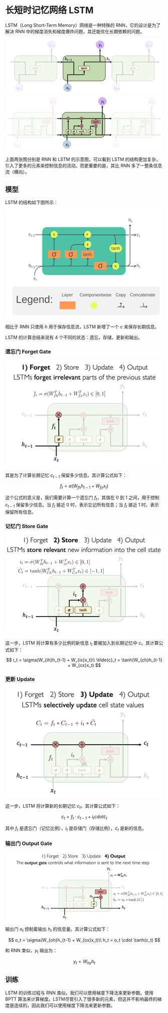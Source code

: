 # 长短时记忆网络 LSTM

LSTM（Long Short-Term Memory）网络是一种特殊的 RNN，它的设计是为了解决 RNN 中的梯度消失和梯度爆炸问题，其还能优化长期依赖的问题。


![RNN](./img/LSTM-cmp.png)
![LSTM](./img/LSTM-cmp-LSTM.png)

上面两张图分别是 RNN 和 LSTM 的示意图，可以看到 LSTM 的结构更加复杂，引入了更多的元素来控制信息的流动。而更重要的是，其比 RNN 多了一整条信息流（横向）。

## 模型

LSTM 的结构如下图所示：

![](./img/LSTM.png)

相比于 RNN 只使用 $h$ 用于保存信息流，LSTM 新增了一个 $c$ 来保存长期信息。

LSTM 的计算总结来说有 4 个不同的状态：遗忘，存储，更新和输出。

### 遗忘门 Forget Gate

![](./img/LSTM-f.png)

其是为了计算长期记忆 $c_{t-1}$ 保留多少信息。其计算公式如下：

$$
f_t = \sigma(W_{fh}h_{t-1} + W_{fx}x_t)
$$

这个公式的意义是，我们需要计算一个遗忘门 $f_t$，其值在 0 到 1 之间，用于控制 $c_{t-1}$ 保留多少信息。当 $f_t$ 接近 0 时，表示忘记所有信息；当 $f_t$ 接近 1 时，表示保留所有信息。


### 记忆门 Store Gate

![](./img/LSTM-s.png)

这一步，LSTM 将计算有多少比例的新信息 $i_t$ 要被加入到长期记忆中 $c$。其计算公式如下：

$$
i_t = \sigma(W_{ih}h_{t-1} + W_{ix}x_t)\\
\tilde{c}_t = \tanh(W_{ch}h_{t-1} + W_{cx}x_t)
$$

### 更新 Update

![](./img/LSTM-u.png)

这一步，LSTM 将计算新的长期记忆 $c_t$。其计算公式如下：

$$
c_t = f_t \cdot c_{t-1} + i_t cdot \tilde{c}_t
$$

其中 $f_t$ 是遗忘门（记忆比例），$i_t$ 是存储门（存储比例），$\tilde{c}_t$ 是新的信息。

### 输出门 Output Gate

![](./img/LSTM-o.png)

输出门 $o_t$ 控制着输出 $h_t$ 的信息量。其计算公式如下：

$$
o_t = \sigma(W_{oh}h_{t-1} + W_{ox}x_t)\\
h_t = o_t \cdot \tanh(c_t)
$$

和 RNN 类似，$y_t$ 输出为：

$$
y_t = W_{hy}h_t
$$

## 训练

LSTM 的训练过程与 RNN 类似，我们可以使用梯度下降法来更新参数。使用 BPTT 算法来计算梯度。LSTM尽管引入了很多新的元素，但这并不影响最终的梯度是连续的，因此我们可以使用梯度下降法来更新参数。